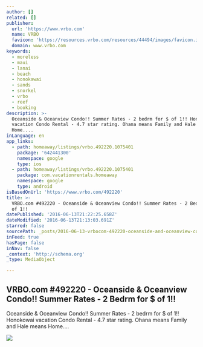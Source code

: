 ```yaml
---
author: []
related: []
publisher:
  url: 'https://www.vrbo.com'
  name: VRBO
  favicon: 'https://resources.vrbo.com/resources/44494/images/favicon.ico'
  domain: www.vrbo.com
keywords:
  - moreless
  - maui
  - lanai
  - beach
  - honokawai
  - sands
  - snorkel
  - vrbo
  - reef
  - booking
description: >-
  Oceanside & Oceanview Condo!! Summer Rates - 2 bedrm for $ of 1!! Honokowai
  vacation Condo Rental - 4.7 star rating. Ohana means Family and Hale means
  Home....
inLanguage: en
app_links:
  - path: homeaway/listings/vrbo.492220.1075401
    package: '642441300'
    namespace: google
    type: ios
  - path: homeaway/listings/vrbo.492220.1075401
    package: com.vacationrentals.homeaway
    namespace: google
    type: android
isBasedOnUrl: 'https://www.vrbo.com/492220'
title: >-
  VRBO.com #492220 - Oceanside & Oceanview Condo!! Summer Rates - 2 Bedrm for $
  of 1!!
datePublished: '2016-06-13T21:22:25.658Z'
dateModified: '2016-06-13T21:13:03.691Z'
starred: false
sourcePath: _posts/2016-06-13-vrbocom-492220-oceanside-and-oceanview-condo-summer-rate.md
inFeed: true
hasPage: false
inNav: false
_context: 'http://schema.org'
_type: MediaObject

---
```

<article style=""><h1>VRBO.com #492220 - Oceanside &amp; Oceanview Condo!! Summer Rates - 2 Bedrm for $ of 1!!</h1><p>Oceanside &amp; Oceanview Condo!! Summer Rates - 2 bedrm for $ of 1!! Honokowai vacation Condo Rental - 4.7 star rating. Ohana means Family and Hale means Home....</p><img src="https://imagesus-ssl.homeaway.com/mda01/4d060f5f-9681-4478-be67-5699dbd348a0.1.6" /></article>